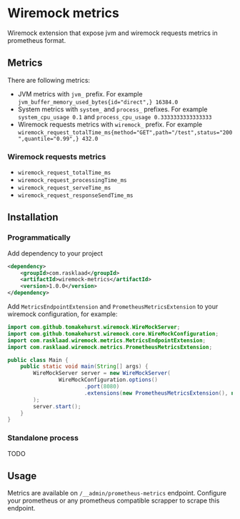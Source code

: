 # Wiremock metrics
Wiremock extension that expose jvm and wiremock requests metrics in prometheus format.

## Metrics
There are following metrics: 
* JVM metrics with `jvm_` prefix. For example `jvm_buffer_memory_used_bytes{id="direct",} 16384.0`
* System metrics with `system_` and `process_` prefixes. For example `system_cpu_usage 0.1` and `process_cpu_usage 0.3333333333333333`
* Wiremock requests metrics with `wiremock_` prefix. For example `wiremock_request_totalTime_ms{method="GET",path="/test",status="200",quantile="0.99",} 432.0`
### Wiremock requests metrics
* `wiremock_request_totalTime_ms`
* `wiremock_request_processingTime_ms`
* `wiremock_request_serveTime_ms`
* `wiremock_request_responseSendTime_ms`

## Installation
### Programmatically
Add dependency to your project
```xml
<dependency>
    <groupId>com.rasklaad</groupId>
    <artifactId>wiremock-metrics</artifactId>
    <version>1.0.0</version>
</dependency>
```
Add `MetricsEndpointExtension` and `PrometheusMetricsExtension` to your wiremock configuration, for example:
```java
import com.github.tomakehurst.wiremock.WireMockServer;
import com.github.tomakehurst.wiremock.core.WireMockConfiguration;
import com.rasklaad.wiremock.metrics.MetricsEndpointExtension;
import com.rasklaad.wiremock.metrics.PrometheusMetricsExtension;

public class Main {
    public static void main(String[] args) {
        WireMockServer server = new WireMockServer(
                WireMockConfiguration.options()
                        .port(8080)
                        .extensions(new PrometheusMetricsExtension(), new MetricsEndpointExtension())
        );
        server.start();
    }
}
```
### Standalone process
TODO

## Usage
Metrics are available on `/__admin/prometheus-metrics` endpoint. Configure your prometheus or any prometheus compatible scrapper to scrape this endpoint.
